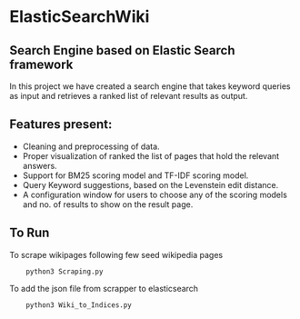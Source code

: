 # ElasticSearchWiki
## Search Engine based on Elastic Search framework
In this project we have created a search engine that takes keyword queries as input and retrieves a
ranked list of relevant results as output. 

## Features present:

- Cleaning and preprocessing of data.
- Proper visualization of ranked the list of pages that hold the relevant answers.
- Support for BM25 scoring model and TF-IDF scoring model.
- Query Keyword suggestions, based on the Levenstein edit distance.
- A configuration window for users to choose any of the scoring models and no. of results to show on the result page.

## To Run
To scrape wikipages following few seed wikipedia pages

```
    python3 Scraping.py
```
To add the json file from scrapper to elasticsearch
```
    python3 Wiki_to_Indices.py
```
